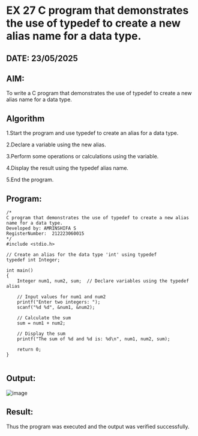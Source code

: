# EX 27 C program that demonstrates the use of typedef to create a new alias name for a data type.
## DATE: 23/05/2025
## AIM:
To write a C program that demonstrates the use of typedef to create a new alias name for a data type.

## Algorithm
1.Start the program and use typedef to create an alias for a data type.

2.Declare a variable using the new alias.

3.Perform some operations or calculations using the variable.

4.Display the result using the typedef alias name.

5.End the program.

## Program:
```
/*
C program that demonstrates the use of typedef to create a new alias name for a data type.
Developed by: AMRINSHIFA S
RegisterNumber:  212223060015
*/
#include <stdio.h>

// Create an alias for the data type 'int' using typedef
typedef int Integer;

int main()
{
    Integer num1, num2, sum;  // Declare variables using the typedef alias

    // Input values for num1 and num2
    printf("Enter two integers: ");
    scanf("%d %d", &num1, &num2);

    // Calculate the sum
    sum = num1 + num2;

    // Display the sum
    printf("The sum of %d and %d is: %d\n", num1, num2, sum);

    return 0;
}


```

## Output:
![image](https://github.com/user-attachments/assets/639e01bd-2ef0-45fb-a2db-41cee0e5e496)



## Result:
Thus the program was executed and the output was verified successfully.
